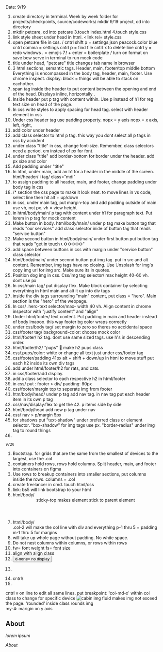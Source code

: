 Date: 9/19
 1. create directory in terminal. Week by week folder for projects/checkpoints, source/codeworks/ mkdir 9/19 project, cd into directory
 2. mkdir petcare, cd into petcare
 3.touch index.html
 4.touch style.css
 5. link style sheet under head in html. <link rel= style.css
 6. open petcare file in css. / cntrl shift p = settings.json peacock.color blue cntrl comma = settings cntrl p = find file cntrl x to delete line cntrl y = redo windows . = emojis
 7.! + enter = boilerplate / turn on format on save bcw serve in terminal to run mock code
 8. title under head, "petcare" title changes tab name in browser
9.  3 html sections, semantic tags. Header, main, footer/top middle bottom Everything is encompassed in the body tag, header, main, footer. Use chrome inspect. display: block = things will be able to stack on eachother.
10.  span tag inside the header to put content between the opening and end of the head. Displays inline, horizontally .
11. Inside header put p tag with content within. Use p instead of h1 for reg text size on head of the page.
12. In css write styles to apply spacing for head tag. select with header element in css
13. Under css header tag use padding property. nopx = y axis nopx = x axis, left, right,
14. add color under header
15. add class selector to html p tag. this way you dont select all p tags in css by accident
16. under class "title" in css, change font-size. Remember, class selectors need a period. em instead of px for font.
17. under class "title" add border-bottom for border under the header. add px size and color
18. Add padding under "title"
19. In html, under main, add an h1 for a header in the middle of the screen. html/header/ i tag/ class="mdi"
20. to assign padding to all header, main, and footer, change padding under body tag in css
21. /* section the css page to make it look neat. to move lines in vs code, select line then hit alt + up/down
22. in css, under main tag, put margin-top and add padding outside of main. use vh, not px. vh = view height
21. in html/body/main/ p tag with content under h1 for paragraph text. Put lorem in p tag for mock content
22. Make button in body. html/body/main/ under p tag make button tag that reads "our services" add class selector inide of button tag that reads "service button"
23. Make second button in html/body/main/ under first button put button tag that reads "get in touch 📞 ⚙️⚙️⚙️⚙️⚙️"
24. add space between buttons in css with margin under "service button" class selector
25.  html/body/main/ under second button put img tag. put in src and alt content. Remember, img tags have no closing. Use Unsplash for img's copy img url for img src. Make sure its in quotes. 
26. Position dog img in css. Css/img tag selector/ max height 40-60 vh. dont use px
27.  In css/main tag/ put display flex. Make block container by selecting everything in html main and alt it up into div tags
28. inside the div tags surrounding "main" content, put class = "hero". Main section is the "hero" of the webpage.
29. In css/ .hero-text selector/max- width 40 vh. Align content in chrome inspector with "justify content" and "align"
30. Under html/footer/ text content. Put padding in main and header instead of body lmaooo. this way footer bg color wraps correctly
31. under css/body tag/ set margin to zero so theres no accidental space
32. css/footer tag/ background-color: choose mock color
33. html/footer/ h2 tag. dont use same sized tags. use h's in descending order.
34. html/footer/h2/ "pups" 🐶 make h2 pups class 
35. css/.pups/color: white or change all text just under css/footer tag
36. css/footer/padding 41px alt + shift + down/up in html to move stuff put each h2 inside its own div tags
37. add under html/footer/h2 for rats, and cats.
38. in css/footer/add display.
39. add a class selector to each respective h2 in html/footer
40. in css/ put : footer > div/ padding: 80px
41. css/footer/margin top to seperate img from footer
42. htm/body/head/ under p tag add nav tag. in nav tag put each header item in its own p tag
43. css/nav/display:flex to get the 42. p items side by side
44. html/body/head add new p tag under nav
45. css/ nav > p/margin 5px
46. for shadows put "text-shadow" under preferred class or element selector. "box-shadow" for img tags use px. "border-radius" under img tag to round things
47.  

    9/20
1. Bootstrap. for grids that are the same from the smallest of devices to the largest, use the .col
2. containers hold rows, rows hold columns. Split header, main, and footer into containers on figma
3. Use rows to breakup containers into smaller sections, put columns inside the rows. columns = .col
4. create freelancer in cmd. touch html/css
5. link: bs5 will link bootstrap to your html 
 6. html/body/<header class = "container bg-primary sticky-top"> sticky-top makes element stick to parent element
 7. html/body/<div class = "col-12 p-1"  > .col-2 will make the col line with div and everything p-1 thru 5 = padding m-1 thru 5 for margins 
 8. <div class = "container-fluid"> will take up whole page without padding. No white space.
 9.  Do not nest columns within columns, or rows within rows 
 10. <div class = "col-12 fw-bold fs-4"> fw= font weight fs= font size
11. <section class= "row align-items-center"> align with align class
12. <button class ="btn btn-success d-none d-md-block"> d-none= no display
<!--SECTION Main -->
13. <main class= "container-fluid">
14. <!--SECTION hero--> cntrl/
14. <section class= "row"></section> 
<!--SECTION hero -->
<div class= "col-2"> 
<img src ="" alt= "">
</div>
<!--!SECTION portfolio-->
<section class= "row"></section>
<div class ="col-12 col-md-4 col-lg-3" > cntrl v on line to edit all same lines. put breakpoint: 'col-md-x' within col class to change for specific device
<img class= "img-fluid rounded" src = "url" alt= cabin> img fluid makes img not exceed the page. 'rounded' inside class rounds img
</div>
</section> 
<section class= "row my-4"> my-4: marigin on y axis
<h2> About </h2>
<i class="i=mdi mdi-star">
<p> lorem ipsum </p>
<div class = "col-12"

<!--!SECTION portfolio--> 

<!--!SECTION footer-->
<footer>
<section class= "container-fluid "></section>
<section class= "row"> </section>
<div class= "col-12">
<p class= "mb-0 md-order-1"> About </p>
</div>
<a href="url" target="blank">  </a>


